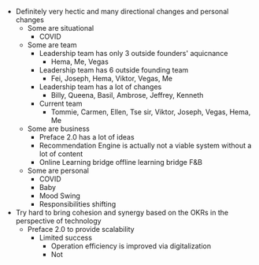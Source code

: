 - Definitely very hectic and many directional changes and personal changes
    - Some are situational
        - COVID
    - Some are team
        - Leadership team has only 3 outside founders' aquicnance
            - Hema, Me, Vegas
        - Leadership team has 6 outside founding team
            - Fei, Joseph, Hema, Viktor, Vegas, Me
        - Leadership team has a lot of changes
            - Billy, Queena, Basil, Ambrose, Jeffrey, Kenneth
        - Current team
            - Tommie, Carmen, Ellen, Tse sir, Viktor, Joseph, Vegas, Hema, Me
    - Some are business
        - Preface 2.0 has a lot of ideas
        - Recommendation Engine is actually not a viable system without a lot of content
        - Online Learning bridge offline learning bridge F&B
    - Some are personal
        - COVID
        - Baby
        - Mood Swing
        - Responsibilities shifting
- Try hard to bring cohesion and synergy based on the OKRs in the perspective of technology
    - Preface 2.0 to provide scalability
        - Limited success
            - Operation efficiency is improved via digitalization
            - Not 
